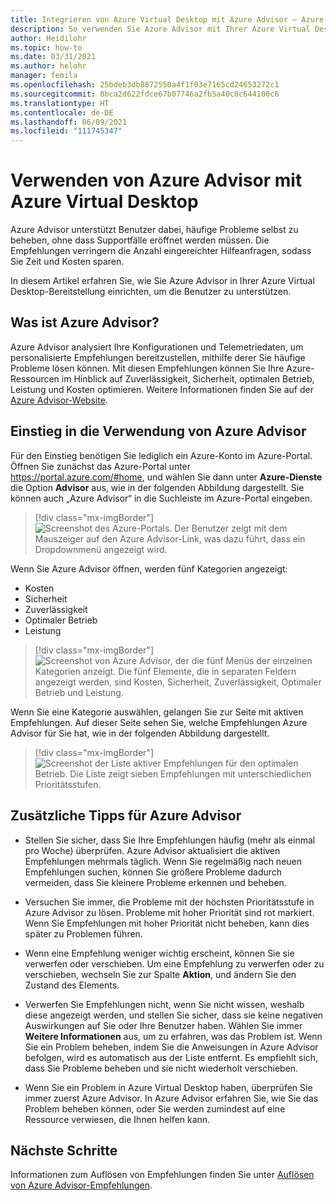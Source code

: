 ```yaml
---
title: Integrieren von Azure Virtual Desktop mit Azure Advisor – Azure
description: So verwenden Sie Azure Advisor mit Ihrer Azure Virtual Desktop-Bereitstellung.
author: Heidilohr
ms.topic: how-to
ms.date: 03/31/2021
ms.author: helohr
manager: femila
ms.openlocfilehash: 25bdeb3db8872550a4f1f03e7165cd24653272c1
ms.sourcegitcommit: 8bca2d622fdce67b07746a2fb5a40c0c644100c6
ms.translationtype: HT
ms.contentlocale: de-DE
ms.lasthandoff: 06/09/2021
ms.locfileid: "111745347"
---
```

# <a name="use-azure-advisor-with-azure-virtual-desktop"></a>Verwenden von Azure Advisor mit Azure Virtual Desktop

Azure Advisor unterstützt Benutzer dabei, häufige Probleme selbst zu beheben, ohne dass Supportfälle eröffnet werden müssen. Die Empfehlungen verringern die Anzahl eingereichter Hilfeanfragen, sodass Sie Zeit und Kosten sparen.

In diesem Artikel erfahren Sie, wie Sie Azure Advisor in Ihrer Azure Virtual Desktop-Bereitstellung einrichten, um die Benutzer zu unterstützen.

## <a name="what-is-azure-advisor"></a>Was ist Azure Advisor?

Azure Advisor analysiert Ihre Konfigurationen und Telemetriedaten, um personalisierte Empfehlungen bereitzustellen, mithilfe derer Sie häufige Probleme lösen können. Mit diesen Empfehlungen können Sie Ihre Azure-Ressourcen im Hinblick auf Zuverlässigkeit, Sicherheit, optimalen Betrieb, Leistung und Kosten optimieren. Weitere Informationen finden Sie auf der [Azure Advisor-Website](https://azure.microsoft.com/services/advisor/).

## <a name="how-to-start-using-azure-advisor"></a>Einstieg in die Verwendung von Azure Advisor

Für den Einstieg benötigen Sie lediglich ein Azure-Konto im Azure-Portal. Öffnen Sie zunächst das Azure-Portal unter <https://portal.azure.com/#home>, und wählen Sie dann unter **Azure-Dienste** die Option **Advisor** aus, wie in der folgenden Abbildung dargestellt. Sie können auch „Azure Advisor“ in die Suchleiste im Azure-Portal eingeben.

> [!div class="mx-imgBorder"]
> ![Screenshot des Azure-Portals. Der Benutzer zeigt mit dem Mauszeiger auf den Azure Advisor-Link, was dazu führt, dass ein Dropdownmenü angezeigt wird.](media/azure-advisor.png)

Wenn Sie Azure Advisor öffnen, werden fünf Kategorien angezeigt:

- Kosten
- Sicherheit
- Zuverlässigkeit
- Optimaler Betrieb
- Leistung

> [!div class="mx-imgBorder"]
> ![Screenshot von Azure Advisor, der die fünf Menüs der einzelnen Kategorien anzeigt. Die fünf Elemente, die in separaten Feldern angezeigt werden, sind Kosten, Sicherheit, Zuverlässigkeit, Optimaler Betrieb und Leistung.](media/advisor-categories.png)

Wenn Sie eine Kategorie auswählen, gelangen Sie zur Seite mit aktiven Empfehlungen. Auf dieser Seite sehen Sie, welche Empfehlungen Azure Advisor für Sie hat, wie in der folgenden Abbildung dargestellt.

> [!div class="mx-imgBorder"]
> ![Screenshot der Liste aktiver Empfehlungen für den optimalen Betrieb. Die Liste zeigt sieben Empfehlungen mit unterschiedlichen Prioritätsstufen.](media/active-suggestions.png)

## <a name="additional-tips-for-azure-advisor"></a>Zusätzliche Tipps für Azure Advisor

- Stellen Sie sicher, dass Sie Ihre Empfehlungen häufig (mehr als einmal pro Woche) überprüfen. Azure Advisor aktualisiert die aktiven Empfehlungen mehrmals täglich. Wenn Sie regelmäßig nach neuen Empfehlungen suchen, können Sie größere Probleme dadurch vermeiden, dass Sie kleinere Probleme erkennen und beheben.

- Versuchen Sie immer, die Probleme mit der höchsten Prioritätsstufe in Azure Advisor zu lösen. Probleme mit hoher Priorität sind rot markiert. Wenn Sie Empfehlungen mit hoher Priorität nicht beheben, kann dies später zu Problemen führen.

- Wenn eine Empfehlung weniger wichtig erscheint, können Sie sie verwerfen oder verschieben. Um eine Empfehlung zu verwerfen oder zu verschieben, wechseln Sie zur Spalte **Aktion**, und ändern Sie den Zustand des Elements.

- Verwerfen Sie Empfehlungen nicht, wenn Sie nicht wissen, weshalb diese angezeigt werden, und stellen Sie sicher, dass sie keine negativen Auswirkungen auf Sie oder Ihre Benutzer haben. Wählen Sie immer **Weitere Informationen** aus, um zu erfahren, was das Problem ist. Wenn Sie ein Problem beheben, indem Sie die Anweisungen in Azure Advisor befolgen, wird es automatisch aus der Liste entfernt. Es empfiehlt sich, dass Sie Probleme beheben und sie nicht wiederholt verschieben.

- Wenn Sie ein Problem in Azure Virtual Desktop haben, überprüfen Sie immer zuerst Azure Advisor. In Azure Advisor erfahren Sie, wie Sie das Problem beheben können, oder Sie werden zumindest auf eine Ressource verwiesen, die Ihnen helfen kann.

## <a name="next-steps"></a>Nächste Schritte

Informationen zum Auflösen von Empfehlungen finden Sie unter [Auflösen von Azure Advisor-Empfehlungen](azure-advisor-recommendations.md).
